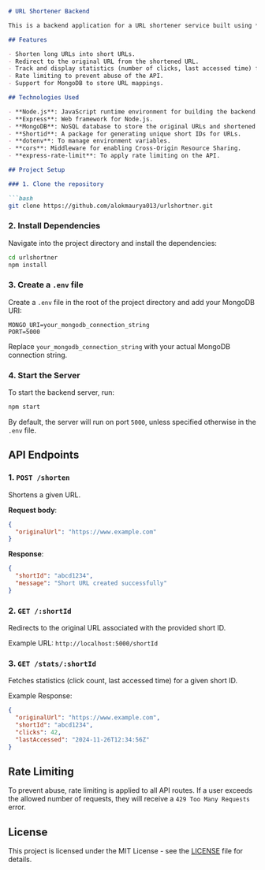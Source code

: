 ```markdown
# URL Shortener Backend

This is a backend application for a URL shortener service built using **Node.js**, **Express**, **MongoDB**, and **Shortid**.

## Features

- Shorten long URLs into short URLs.
- Redirect to the original URL from the shortened URL.
- Track and display statistics (number of clicks, last accessed time) for each shortened URL.
- Rate limiting to prevent abuse of the API.
- Support for MongoDB to store URL mappings.

## Technologies Used

- **Node.js**: JavaScript runtime environment for building the backend.
- **Express**: Web framework for Node.js.
- **MongoDB**: NoSQL database to store the original URLs and shortened URLs.
- **Shortid**: A package for generating unique short IDs for URLs.
- **dotenv**: To manage environment variables.
- **cors**: Middleware for enabling Cross-Origin Resource Sharing.
- **express-rate-limit**: To apply rate limiting on the API.

## Project Setup

### 1. Clone the repository

```bash
git clone https://github.com/alokmaurya013/urlshortner.git
```

### 2. Install Dependencies

Navigate into the project directory and install the dependencies:

```bash
cd urlshortner
npm install
```

### 3. Create a `.env` file

Create a `.env` file in the root of the project directory and add your MongoDB URI:

```env
MONGO_URI=your_mongodb_connection_string
PORT=5000
```

Replace `your_mongodb_connection_string` with your actual MongoDB connection string.

### 4. Start the Server

To start the backend server, run:

```bash
npm start
```

By default, the server will run on port `5000`, unless specified otherwise in the `.env` file.

## API Endpoints

### 1. `POST /shorten`
Shortens a given URL.

**Request body**:
```json
{
  "originalUrl": "https://www.example.com"
}
```

**Response**:
```json
{
  "shortId": "abcd1234",
  "message": "Short URL created successfully"
}
```

### 2. `GET /:shortId`
Redirects to the original URL associated with the provided short ID.

Example URL: `http://localhost:5000/shortId`

### 3. `GET /stats/:shortId`
Fetches statistics (click count, last accessed time) for a given short ID.

Example Response:
```json
{
  "originalUrl": "https://www.example.com",
  "shortId": "abcd1234",
  "clicks": 42,
  "lastAccessed": "2024-11-26T12:34:56Z"
}
```

## Rate Limiting

To prevent abuse, rate limiting is applied to all API routes. If a user exceeds the allowed number of requests, they will receive a `429 Too Many Requests` error.

## License

This project is licensed under the MIT License - see the [LICENSE](LICENSE) file for details.
```
